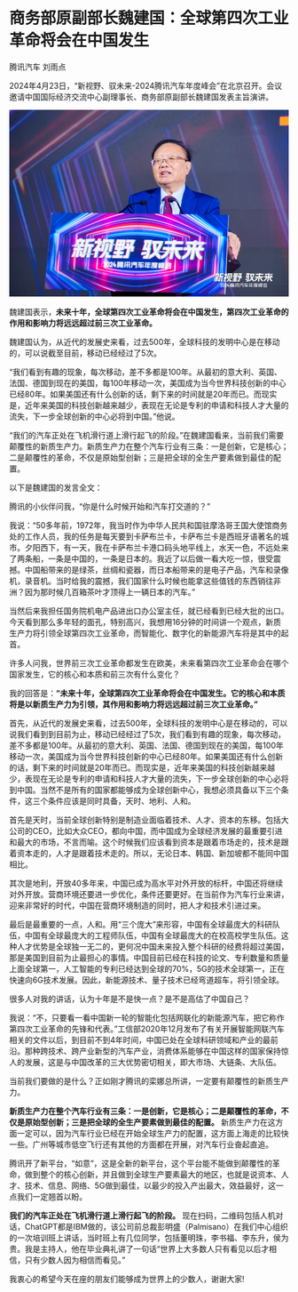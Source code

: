 # 商务部原副部长魏建国：全球第四次工业革命将会在中国发生

腾讯汽车 刘雨点

2024年4月23日，“新视野、驭未来-2024腾讯汽车年度峰会”在北京召开。会议邀请中国国际经济交流中心副理事长、商务部原副部长魏建国发表主旨演讲。

![bbc35302a54b6f11cedd780c1286a2f3.jpg](https://raw.githubusercontent.com/qqhsx/qqnews_image/main/2024/04/23/商务部原副部长魏建国：全球第四次工业革命将会在中国发生/bbc35302a54b6f11cedd780c1286a2f3.jpg)

魏建国表示，**未来十年，全球第四次工业革命将会在中国发生，第四次工业革命的作用和影响力将远远超过前三次工业革命。**

魏建国认为，从近代的发展史来看，过去500年，全球科技的发明中心是在移动的，可以说截至目前，移动已经经过了5次。

“我们看到有趣的现象，每次移动，差不多都是100年。从最初的意大利、英国、法国、德国到现在的美国，每100年移动一次，美国成为当今世界科技创新的中心已经80年。如果美国还有什么创新的话，剩下来的时间就是20年而已。而现实是，近年来美国的科技创新越来越少，表现在无论是专利的申请和科技人才大量的流失，下一步全球创新的中心必将到中国。”他说。

“我们的汽车正处在飞机滑行道上滑行起飞的阶段。”在魏建国看来，当前我们需要颠覆性的新质生产力。新质生产力在整个汽车行业有三条：一是创新，它是核心；二是颠覆性的革命，不仅是原始型创新；三是把全球的全生产要素做到最佳的配置。

以下是魏建国的发言全文：

腾讯的小伙伴问我，“你是什么时候开始和汽车打交道的？”

我说：“50多年前，1972年，我当时作为中华人民共和国驻摩洛哥王国大使馆商务处的工作人员，我的任务是每天要到卡萨布兰卡，卡萨布兰卡是西班牙语著名的城市。夕阳西下，有一天，我在卡萨布兰卡港口码头地平线上，水天一色，不远处来了两条船，一条是中国的，一条是日本的。我近了以后做一看大吃一惊，很受震撼。中国船带来的是绿茶，丝绸和瓷器，而日本船带来的是电子产品，汽车和录像机，录音机。当时给我的震撼，我们国家什么时候也能拿这些值钱的东西销往非洲？因为那时候几百箱茶叶才顶得上一辆日本的汽车。”

当然后来我担任国务院机电产品进出口办公室主任，就已经看到已经大批的出口。今天看到那么多年轻的面孔，特别高兴，我想用16分钟的时间讲一个观点，新质生产力将引领全球第四次工业革命，而智能化、数字化的新能源汽车将是其中的起首。

许多人问我，世界前三次工业革命都发生在欧美，未来看第四次工业革命会在哪个国家发生，它的核心和本质和前三次有什么变化？

我的回答是：**“未来十年，全球第四次工业革命将会在中国发生。它的核心和本质将是以新质生产力为引领，其作用和影响力将远远超过前三次工业革命。”**

首先，从近代的发展史来看，过去500年，全球科技的发明中心是在移动的，可以说我们看到到目前为止，移动已经经过了5次，我们看到有趣的现象，每次移动，差不多都是100年。从最初的意大利、英国、法国、德国到现在的美国，每100年移动一次，美国成为当今世界科技创新的中心已经80年。如果美国还有什么创新的话，剩下来的时间就是20年而已。而现实是，近年来美国的科技创新越来越少，表现在无论是专利的申请和科技人才大量的流失，下一步全球创新的中心必将到中国。当然不是所有的国家都能够成为全球创新中心，我想必须具备以下三个条件，这三个条件应该是同时具备，天时、地利、人和。

首先是天时，当前全球创新特别是制造业面临着技术、人才、资本的东移。包括大公司的CEO，比如大众CEO，都向中国，而中国成为全球经济发展的最重要引进和最大的市场，不言而喻。这个时候我们应该看到资本是跟着市场走的，技术是跟着资本走的，人才是跟着技术走的。所以，无论日本、韩国、新加坡都不能同中国相比。

其次是地利，开放40多年来，中国已成为高水平对外开放的标杆，中国还将继续对外开放。营商环境还要进一步优化，条件还要更好。在当前作为汽车行业来讲，迎来非常好的时代，中国在营商环境制造的同时，把人才和技术引进过来。

最后是最重要的一点，人和。用“三个庞大”来形容，中国有全球最庞大的科研队伍，中国有全球最庞大的工程师队伍，中国有全球最庞大的在校高校学生队伍。这种人才优势是全球独一无二的，更何况中国未来投入整个科研的经费将超过美国，那是美国到目前为止最担心的事情。中国目前已经在科技的论文、专利数量和质量上面全球第一，人工智能的专利已经达到全球的70%，5G的技术全球第一，正在快速向6G技术发展。因此，新能源技术、量子技术已经弯道超车，将引领全球。

很多人对我的讲话，认为十年是不是快一点？是不是高估了中国自己？

我说：“不，只要看一看中国新一轮的智能化包括网联化的新能源汽车，把它称作第四次工业革命的先锋和代表。”工信部2020年12月发布了有关开展智能网联汽车相关的文件以后，到目前不到4年时间，中国已处在全球科研领域和产业的最前沿。那种跨技术、跨产业新型的汽车产业，消费体系能够在中国这样的国家保持惊人的发展，这是与中国改革的三大优势密切相关，即大市场、大链条、大队伍。

当前我们要做的是什么？正如刚才腾讯的栾娜总所讲，一定要有颠覆性的新质生产力。

**新质生产力在整个汽车行业有三条：一是创新，它是核心；二是颠覆性的革命，不仅是原始型创新；三是把全球的全生产要素做到最佳的配置。**
新质生产力在这方面一定可以，因为汽车行业已经在开始全球生产力的配置，这方面上海走的比较快一些。广州等城市低空飞行还有其他的方面都在开展，对汽车行业奋起直追。

腾讯开了新平台，“如意”，这是全新的新平台，这个平台能不能做到颠覆性的革命，做到整个的核心创新，并且做到全球生产要素最大的地区，也就是说资本、人才、技术、信息、网络、5G做到最佳，以最少的投入产出最大，效益最好，这一点我们一定翘首以盼。

**我们的汽车正处在飞机滑行道上滑行起飞的阶段。**
现在扫码，二维码包括人机对话，ChatGPT都是IBM做的，该公司前总裁彭明盛（Palmisano）在我们中心组织的一次培训班上讲话，当时班上有几位同学，包括董明珠，李书福、李东升，侯为贵。我是主持人，他在毕业典礼讲了一句话“世界上大多数人只有看见以后才相信，只有少数人因为相信而看见。”

我衷心的希望今天在座的朋友们能够成为世界上的少数人，谢谢大家!


